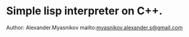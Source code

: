 
# Simple lisp interpreter on C++.

Author: Alexander.Myasnikov
mailto:myasnikov.alexander.s@gmail.com

